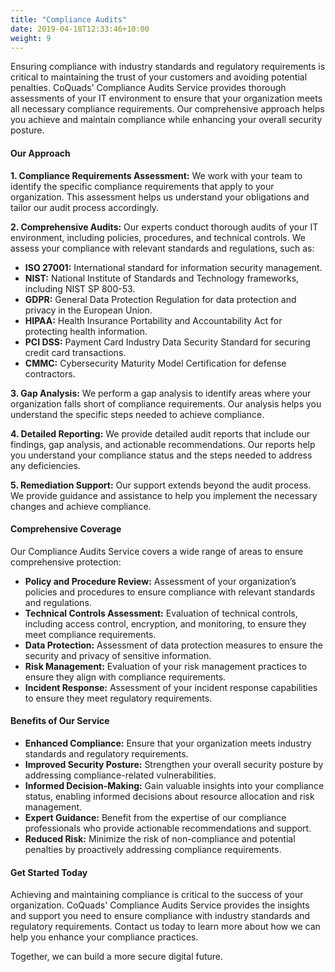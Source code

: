 ```yaml
---
title: "Compliance Audits"
date: 2019-04-18T12:33:46+10:00
weight: 9
---
```


Ensuring compliance with industry standards and regulatory requirements is critical to maintaining the trust of your customers and avoiding potential penalties. CoQuads' Compliance Audits Service provides thorough assessments of your IT environment to ensure that your organization meets all necessary compliance requirements. Our comprehensive approach helps you achieve and maintain compliance while enhancing your overall security posture.

#### Our Approach

**1. Compliance Requirements Assessment:**
We work with your team to identify the specific compliance requirements that apply to your organization. This assessment helps us understand your obligations and tailor our audit process accordingly.

**2. Comprehensive Audits:**
Our experts conduct thorough audits of your IT environment, including policies, procedures, and technical controls. We assess your compliance with relevant standards and regulations, such as:

- **ISO 27001:** International standard for information security management.
- **NIST:** National Institute of Standards and Technology frameworks, including NIST SP 800-53.
- **GDPR:** General Data Protection Regulation for data protection and privacy in the European Union.
- **HIPAA:** Health Insurance Portability and Accountability Act for protecting health information.
- **PCI DSS:** Payment Card Industry Data Security Standard for securing credit card transactions.
- **CMMC:** Cybersecurity Maturity Model Certification for defense contractors.

**3. Gap Analysis:**
We perform a gap analysis to identify areas where your organization falls short of compliance requirements. Our analysis helps you understand the specific steps needed to achieve compliance.

**4. Detailed Reporting:**
We provide detailed audit reports that include our findings, gap analysis, and actionable recommendations. Our reports help you understand your compliance status and the steps needed to address any deficiencies.

**5. Remediation Support:**
Our support extends beyond the audit process. We provide guidance and assistance to help you implement the necessary changes and achieve compliance.

#### Comprehensive Coverage

Our Compliance Audits Service covers a wide range of areas to ensure comprehensive protection:

- **Policy and Procedure Review:** Assessment of your organization’s policies and procedures to ensure compliance with relevant standards and regulations.
- **Technical Controls Assessment:** Evaluation of technical controls, including access control, encryption, and monitoring, to ensure they meet compliance requirements.
- **Data Protection:** Assessment of data protection measures to ensure the security and privacy of sensitive information.
- **Risk Management:** Evaluation of your risk management practices to ensure they align with compliance requirements.
- **Incident Response:** Assessment of your incident response capabilities to ensure they meet regulatory requirements.

#### Benefits of Our Service

- **Enhanced Compliance:** Ensure that your organization meets industry standards and regulatory requirements.
- **Improved Security Posture:** Strengthen your overall security posture by addressing compliance-related vulnerabilities.
- **Informed Decision-Making:** Gain valuable insights into your compliance status, enabling informed decisions about resource allocation and risk management.
- **Expert Guidance:** Benefit from the expertise of our compliance professionals who provide actionable recommendations and support.
- **Reduced Risk:** Minimize the risk of non-compliance and potential penalties by proactively addressing compliance requirements.

#### Get Started Today

Achieving and maintaining compliance is critical to the success of your organization. CoQuads' Compliance Audits Service provides the insights and support you need to ensure compliance with industry standards and regulatory requirements. Contact us today to learn more about how we can help you enhance your compliance practices.

Together, we can build a more secure digital future.
